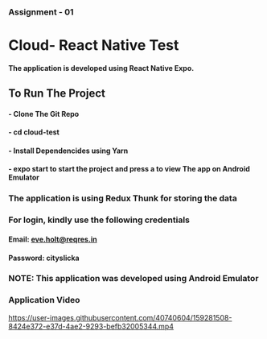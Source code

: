 ### Assignment - 01
# Cloud- React Native Test

#### The application is developed using React Native Expo.

## To Run The Project
#### - Clone The Git Repo
#### - cd cloud-test
#### - Install Dependencides using Yarn
#### - expo start to start the project and press a to view The app on Android Emulator

### The application is using Redux Thunk for storing the data

### For login, kindly use the following credentials

#### Email: eve.holt@reqres.in
#### Password: cityslicka

### NOTE: This application was developed using Android Emulator






### Application Video
https://user-images.githubusercontent.com/40740604/159281508-8424e372-e37d-4ae2-9293-befb32005344.mp4

